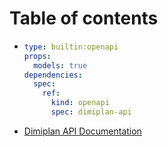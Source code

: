 # Table of contents

* ```yaml
  type: builtin:openapi
  props:
    models: true
  dependencies:
    spec:
      ref:
        kind: openapi
        spec: dimiplan-api
  ```
* [Dimiplan API Documentation](README.md)
